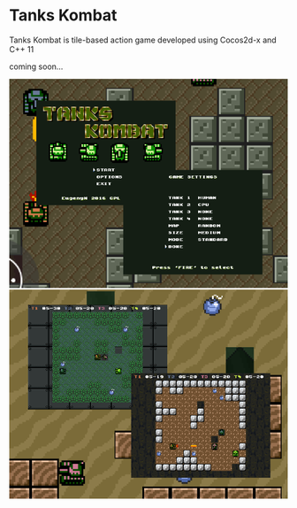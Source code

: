 # Tanks Kombat

Tanks Kombat is tile-based action game developed using Cocos2d-x and C++ 11

coming soon...

![Title](/Screenshots/a.png?raw=true)
![Gameplay](/Screenshots/b.png?raw=true)
